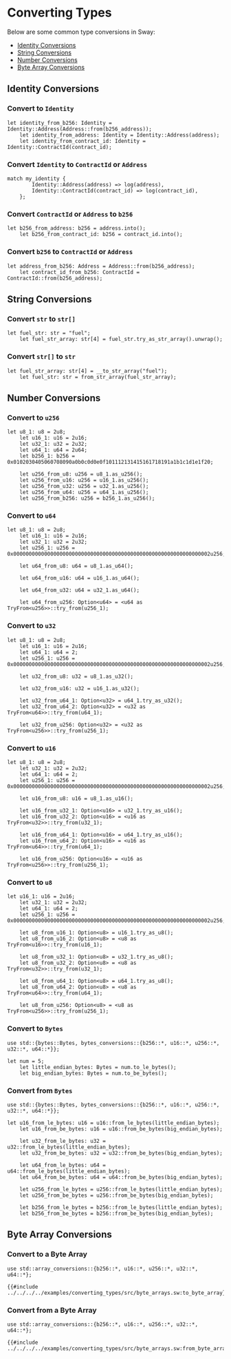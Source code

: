 # Converting Types

Below are some common type conversions in Sway:

- [Identity Conversions](#identity-conversions)
- [String Conversions](#string-conversions)
- [Number Conversions](#number-conversions)
- [Byte Array Conversions](#byte-array-conversions)

## Identity Conversions

### Convert to `Identity`

```sway
let identity_from_b256: Identity = Identity::Address(Address::from(b256_address));
    let identity_from_address: Identity = Identity::Address(address);
    let identity_from_contract_id: Identity = Identity::ContractId(contract_id);
```

### Convert `Identity` to `ContractId` or `Address`

```sway
match my_identity {
        Identity::Address(address) => log(address),
        Identity::ContractId(contract_id) => log(contract_id),
    };
```

### Convert `ContractId` or `Address` to `b256`

```sway
let b256_from_address: b256 = address.into();
    let b256_from_contract_id: b256 = contract_id.into();
```

### Convert `b256` to `ContractId` or `Address`

```sway
let address_from_b256: Address = Address::from(b256_address);
    let contract_id_from_b256: ContractId = ContractId::from(b256_address);
```

## String Conversions

### Convert `str` to `str[]`

```sway
let fuel_str: str = "fuel";
    let fuel_str_array: str[4] = fuel_str.try_as_str_array().unwrap();
```

### Convert `str[]` to `str`

```sway
let fuel_str_array: str[4] = __to_str_array("fuel");
    let fuel_str: str = from_str_array(fuel_str_array);
```

## Number Conversions

### Convert to `u256`

```sway
let u8_1: u8 = 2u8;
    let u16_1: u16 = 2u16;
    let u32_1: u32 = 2u32;
    let u64_1: u64 = 2u64;
    let b256_1: b256 = 0x0102030405060708090a0b0c0d0e0f101112131415161718191a1b1c1d1e1f20;

    let u256_from_u8: u256 = u8_1.as_u256();
    let u256_from_u16: u256 = u16_1.as_u256();
    let u256_from_u32: u256 = u32_1.as_u256();
    let u256_from_u64: u256 = u64_1.as_u256();
    let u256_from_b256: u256 = b256_1.as_u256();
```

### Convert to `u64`

```sway
let u8_1: u8 = 2u8;
    let u16_1: u16 = 2u16;
    let u32_1: u32 = 2u32;
    let u256_1: u256 = 0x0000000000000000000000000000000000000000000000000000000000000002u256;

    let u64_from_u8: u64 = u8_1.as_u64();

    let u64_from_u16: u64 = u16_1.as_u64();

    let u64_from_u32: u64 = u32_1.as_u64();

    let u64_from_u256: Option<u64> = <u64 as TryFrom<u256>>::try_from(u256_1);
```

### Convert to `u32`

```sway
let u8_1: u8 = 2u8;
    let u16_1: u16 = 2u16;
    let u64_1: u64 = 2;
    let u256_1: u256 = 0x0000000000000000000000000000000000000000000000000000000000000002u256;

    let u32_from_u8: u32 = u8_1.as_u32();

    let u32_from_u16: u32 = u16_1.as_u32();

    let u32_from_u64_1: Option<u32> = u64_1.try_as_u32();
    let u32_from_u64_2: Option<u32> = <u32 as TryFrom<u64>>::try_from(u64_1);

    let u32_from_u256: Option<u32> = <u32 as TryFrom<u256>>::try_from(u256_1);
```

### Convert to `u16`

```sway
let u8_1: u8 = 2u8;
    let u32_1: u32 = 2u32;
    let u64_1: u64 = 2;
    let u256_1: u256 = 0x0000000000000000000000000000000000000000000000000000000000000002u256;

    let u16_from_u8: u16 = u8_1.as_u16();

    let u16_from_u32_1: Option<u16> = u32_1.try_as_u16();
    let u16_from_u32_2: Option<u16> = <u16 as TryFrom<u32>>::try_from(u32_1);

    let u16_from_u64_1: Option<u16> = u64_1.try_as_u16();
    let u16_from_u64_2: Option<u16> = <u16 as TryFrom<u64>>::try_from(u64_1);

    let u16_from_u256: Option<u16> = <u16 as TryFrom<u256>>::try_from(u256_1);
```

### Convert to `u8`

```sway
let u16_1: u16 = 2u16;
    let u32_1: u32 = 2u32;
    let u64_1: u64 = 2;
    let u256_1: u256 = 0x0000000000000000000000000000000000000000000000000000000000000002u256;

    let u8_from_u16_1: Option<u8> = u16_1.try_as_u8();
    let u8_from_u16_2: Option<u8> = <u8 as TryFrom<u16>>::try_from(u16_1);

    let u8_from_u32_1: Option<u8> = u32_1.try_as_u8();
    let u8_from_u32_2: Option<u8> = <u8 as TryFrom<u32>>::try_from(u32_1);

    let u8_from_u64_1: Option<u8> = u64_1.try_as_u8();
    let u8_from_u64_2: Option<u8> = <u8 as TryFrom<u64>>::try_from(u64_1);

    let u8_from_u256: Option<u8> = <u8 as TryFrom<u256>>::try_from(u256_1);
```

### Convert to `Bytes`

```sway
use std::{bytes::Bytes, bytes_conversions::{b256::*, u16::*, u256::*, u32::*, u64::*}};
```

```sway
let num = 5;
    let little_endian_bytes: Bytes = num.to_le_bytes();
    let big_endian_bytes: Bytes = num.to_be_bytes();
```

### Convert from `Bytes`

```sway
use std::{bytes::Bytes, bytes_conversions::{b256::*, u16::*, u256::*, u32::*, u64::*}};
```

```sway
let u16_from_le_bytes: u16 = u16::from_le_bytes(little_endian_bytes);
    let u16_from_be_bytes: u16 = u16::from_be_bytes(big_endian_bytes);

    let u32_from_le_bytes: u32 = u32::from_le_bytes(little_endian_bytes);
    let u32_from_be_bytes: u32 = u32::from_be_bytes(big_endian_bytes);

    let u64_from_le_bytes: u64 = u64::from_le_bytes(little_endian_bytes);
    let u64_from_be_bytes: u64 = u64::from_be_bytes(big_endian_bytes);

    let u256_from_le_bytes = u256::from_le_bytes(little_endian_bytes);
    let u256_from_be_bytes = u256::from_be_bytes(big_endian_bytes);

    let b256_from_le_bytes = b256::from_le_bytes(little_endian_bytes);
    let b256_from_be_bytes = b256::from_be_bytes(big_endian_bytes);
```

## Byte Array Conversions

### Convert to a Byte Array

```sway
use std::array_conversions::{b256::*, u16::*, u256::*, u32::*, u64::*};
```

```sway
{{#include ../../../../examples/converting_types/src/byte_arrays.sw:to_byte_array}}
```

### Convert from a Byte Array

```sway
use std::array_conversions::{b256::*, u16::*, u256::*, u32::*, u64::*};
```

```sway
{{#include ../../../../examples/converting_types/src/byte_arrays.sw:from_byte_array}}
```
